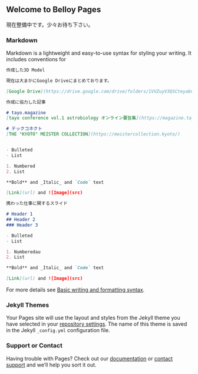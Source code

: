 ## Welcome to Belloy Pages

現在整備中です。少々お待ち下さい。

### Markdown

Markdown is a lightweight and easy-to-use syntax for styling your writing. It includes conventions for

```markdown
作成した3D Model

現在は大まかにGoogle Driveにまとめております。

[Google Drive](https://drive.google.com/drive/folders/1VVZuyV3QSCteyabnrhFWwVWebsH8wO69?usp=sharing) and ![Image](src)
```

```markdown
作成に協力した記事

# tayo.magazine
[tayo conference vol.1 astrobiology オンライン要旨集](https://magazine.tayo.jp/2021/09/16/tayo-conference-vol-1-astrobiology-%e3%82%aa%e3%83%b3%e3%83%a9%e3%82%a4%e3%83%b3%e8%a6%81%e6%97%a8%e9%9b%86/)

# テックコネクト
[THE "KYOTO" MEISTER COLLECTION](https://meistercollection.kyoto/)


- Bulleted
- List

1. Numbered
2. List

**Bold** and _Italic_ and `Code` text

[Link](url) and ![Image](src)
```

```markdown
携わった仕事に関するスライド

# Header 1
## Header 2
### Header 3

- Bulleted
- List

1. Numberedau
2. List

**Bold** and _Italic_ and `Code` text

[Link](url) and ![Image](src)
```


For more details see [Basic writing and formatting syntax](https://docs.github.com/en/github/writing-on-github/getting-started-with-writing-and-formatting-on-github/basic-writing-and-formatting-syntax).

### Jekyll Themes

Your Pages site will use the layout and styles from the Jekyll theme you have selected in your [repository settings](https://github.com/rabdology/belloy.github.io/settings/pages). The name of this theme is saved in the Jekyll `_config.yml` configuration file.

### Support or Contact

Having trouble with Pages? Check out our [documentation](https://docs.github.com/categories/github-pages-basics/) or [contact support](https://support.github.com/contact) and we’ll help you sort it out.
